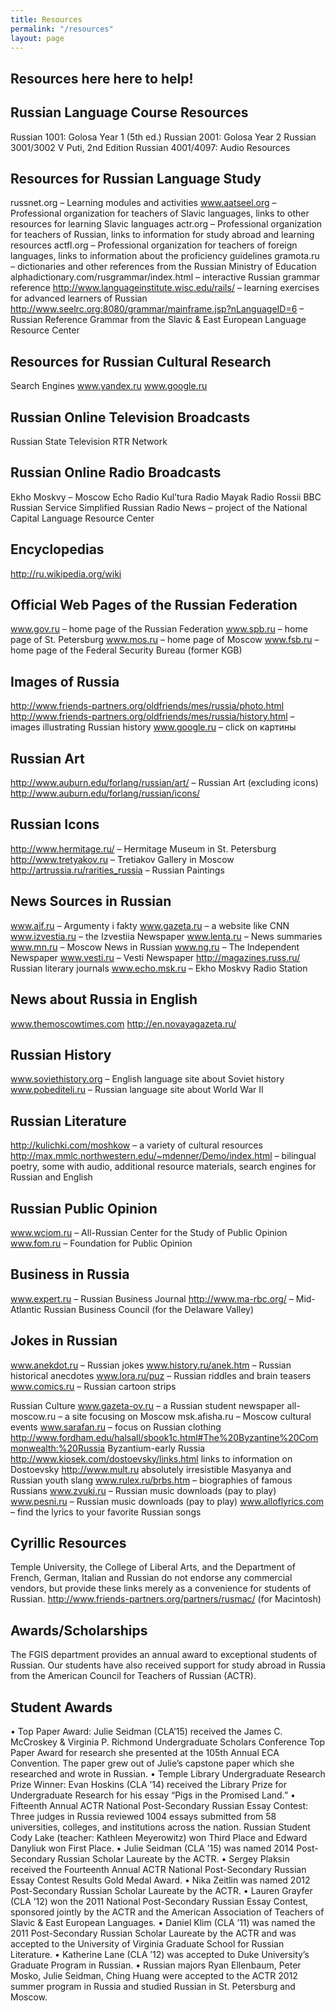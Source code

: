 ```yaml
---
title: Resources
permalink: "/resources"
layout: page
---
```


## Resources here here to help!

## Russian Language Course Resources
Russian 1001: Golosa Year 1 (5th ed.)
Russian 2001: Golosa Year 2
Russian 3001/3002 V Puti, 2nd Edition
Russian 4001/4097: Audio Resources

## Resources for Russian Language Study
russnet.org – Learning modules and activities 
www.aatseel.org – Professional organization for teachers of Slavic languages, links to other resources for learning Slavic languages
actr.org – Professional organization for teachers of Russian, links to information for study abroad and learning resources
actfl.org – Professional organization for teachers of foreign languages, links to information about the proficiency guidelines
gramota.ru – dictionaries and other references from the Russian Ministry of Education
alphadictionary.com/rusgrammar/index.html – interactive Russian grammar reference
http://www.languageinstitute.wisc.edu/rails/ – learning exercises for advanced learners of Russian
http://www.seelrc.org:8080/grammar/mainframe.jsp?nLanguageID=6 – Russian Reference Grammar from the Slavic & East European Language Resource Center

## Resources for Russian Cultural Research
Search Engines
www.yandex.ru
www.google.ru

## Russian Online Television Broadcasts
Russian State Television
RTR Network

## Russian Online Radio Broadcasts
Ekho Moskvy – Moscow Echo
Radio Kul’tura 
Radio Mayak 
Radio Rossii 
BBC Russian Service
Simplified Russian Radio News – project of the National Capital Language Resource Center

## Encyclopedias 
http://ru.wikipedia.org/wiki

## Official Web Pages of the Russian Federation 
www.gov.ru – home page of the Russian Federation
www.spb.ru – home page of St. Petersburg
www.mos.ru – home page of Moscow
www.fsb.ru – home page of the Federal Security Bureau (former KGB)

## Images of Russia 
http://www.friends-partners.org/oldfriends/mes/russia/photo.html
http://www.friends-partners.org/oldfriends/mes/russia/history.html – images illustrating Russian history
www.google.ru – click on картины

## Russian Art 
http://www.auburn.edu/forlang/russian/art/ – Russian Art (excluding icons)
http://www.auburn.edu/forlang/russian/icons/

## Russian Icons 
http://www.hermitage.ru/ – Hermitage Museum in St. Petersburg
http://www.tretyakov.ru – Tretiakov Gallery in Moscow
http://artrussia.ru/rarities_russia – Russian Paintings

## News Sources in Russian
www.aif.ru – Argumenty i fakty
www.gazeta.ru – a website like CNN
www.izvestia.ru – the Izvestiia Newspaper
www.lenta.ru – News summaries
www.mn.ru – Moscow News in Russian
www.ng.ru – The Independent Newspaper
www.vesti.ru – Vesti Newspaper
http://magazines.russ.ru/ Russian literary journals
www.echo.msk.ru – Ekho Moskvy Radio Station

## News about Russia in English 
www.themoscowtimes.com
http://en.novayagazeta.ru/

## Russian History
www.soviethistory.org – English language site about Soviet history
www.pobediteli.ru – Russian language site about World War II

## Russian Literature
http://kulichki.com/moshkow – a variety of cultural resources
http://max.mmlc.northwestern.edu/~mdenner/Demo/index.html – bilingual poetry, some with audio, additional resource materials, search engines for Russian and English

## Russian Public Opinion 
www.wciom.ru – All-Russian Center for the Study of Public Opinion
www.fom.ru – Foundation for Public Opinion

## Business in Russia 
www.expert.ru – Russian Business Journal
http://www.ma-rbc.org/ – Mid-Atlantic Russian Business Council (for the Delaware Valley)

## Jokes in Russian 
www.anekdot.ru – Russian jokes
www.history.ru/anek.htm – Russian historical anecdotes
www.lora.ru/puz – Russian riddles and brain teasers
www.comics.ru – Russian cartoon strips

Russian Culture 
www.gazeta-ov.ru – a Russian student newspaper
all-moscow.ru – a site focusing on Moscow
msk.afisha.ru – Moscow cultural events
www.sarafan.ru – focus on Russian clothing
http://www.fordham.edu/halsall/sbook1c.html#The%20Byzantine%20Commonwealth:%20Russia Byzantium-early Russia 
http://www.kiosek.com/dostoevsky/links.html links to information on Dostoevsky
http://www.mult.ru absolutely irresistible Masyanya and Russian youth slang
www.rulex.ru/brbs.htm – biographies of famous Russians
www.zvuki.ru – Russian music downloads (pay to play)
www.pesni.ru – Russian music downloads (pay to play)
www.alloflyrics.com – find the lyrics to your favorite Russian songs

## Cyrillic Resources
Temple University, the College of Liberal Arts, and the Department of French, German, Italian and Russian do not endorse any commercial vendors, but provide these links merely as a convenience for students of Russian.
http://www.friends-partners.org/partners/rusmac/ (for Macintosh)

## Awards/Scholarships

The FGIS department provides an annual award to exceptional students of Russian. Our students have also received support for study abroad in Russia from the American Council for Teachers of Russian (ACTR).

## Student Awards

• Top Paper Award: Julie Seidman (CLA’15) received the James C. McCroskey & Virginia P. Richmond Undergraduate Scholars Conference Top Paper Award for research she presented at the 105th Annual ECA Convention. The paper grew out of Julie’s capstone paper which she researched and wrote in Russian.
• Temple Library Undergraduate Research Prize Winner: Evan Hoskins (CLA ’14) received the Library Prize for Undergraduate Research for his essay “Pigs in the Promised Land.”
• Fifteenth Annual ACTR National Post-Secondary Russian Essay Contest: Three judges in Russia reviewed 1004 essays submitted from 58 universities, colleges, and institutions across the nation. Russian Student Cody Lake (teacher: Kathleen Meyerowitz) won Third Place and Edward Danyliuk won First Place.
• Julie Seidman (CLA ’15) was named 2014 Post-Secondary Russian Scholar Laureate by the ACTR.
• Sergey Plaksin received the Fourteenth Annual ACTR National Post-Secondary Russian Essay Contest Results Gold Medal Award.
• Nika Zeitlin was named 2012 Post-Secondary Russian Scholar Laureate by the ACTR.
• Lauren Grayfer (CLA ’12) won the 2011 National Post-Secondary Russian Essay Contest, sponsored jointly by the ACTR and the American Association of Teachers of Slavic & East European Languages.
• Daniel Klim (CLA ’11) was named the 2011 Post-Secondary Russian Scholar Laureate by the ACTR and was accepted to the University of Virginia Graduate School for Russian Literature.
• Katherine Lane (CLA ’12) was accepted to Duke University’s Graduate Program in Russian.
• Russian majors Ryan Ellenbaum, Peter Mosko, Julie Seidman, Ching Huang were accepted to the ACTR 2012 summer program in Russia and studied Russian in St. Petersburg and Moscow.
